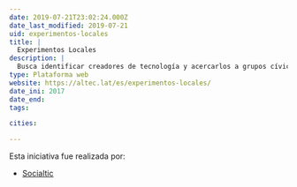 ```yaml
---
date: 2019-07-21T23:02:24.000Z
date_last_modified: 2019-07-21
uid: experimentos-locales
title: |
  Experimentos Locales
description: |
  Busca identificar creadores de tecnología y acercarlos a grupos cívicos, medios independientes y oganizaciones para que impacten socialmente.
type: Plataforma web
website: https://altec.lat/es/experimentos-locales/
date_ini: 2017
date_end: 
tags:

cities: 

---
```


Esta iniciativa fue realizada por:

- [Socialtic](/organizaciones/socialtic)
